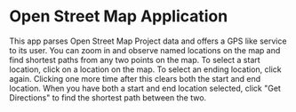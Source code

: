 # Open Street Map Application

This app parses Open Street Map Project data and offers a GPS like service to its user. You can zoom in and observe named locations on the map and find shortest paths from any two points on the map. To select a start location, click on a location on the map. To select an ending location, click again. Clicking one more time after this clears both the start and end location. When you have both a start and end location selected, click "Get Directions" to find the shortest path between the two.